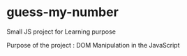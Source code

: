 # guess-my-number
Small JS project for Learning purpose

Purpose of the project : DOM Manipulation in the JavaScript
